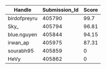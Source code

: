 | Handle | Submission_Id | Score  |
|--------------|--------|-------|
| birdofpreyru | 405790 | 99.7  |
| Sky_         | 405794 | 96.81 |
| blue.nguyen  | 405844 | 94.15 |
| irwan_ap     | 405975 | 87.31 |
| sourabh95    | 405859 | 0     |
| HeVy         | 405862 | 0     |

